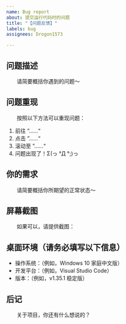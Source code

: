 ```yaml
---
name: Bug report
about: 提交运行代码时的问题
title: "【问题反馈】"
labels: bug
assignees: Drogon1573

---
```


## 问题描述
&emsp;&emsp;请简要概括你遇到的问题～

## 问题重现
&emsp;&emsp;按照以下方法可以重现问题：
1. 前往 ”……“
2. 点击 ”……“
3. 滚动至 ”……“
4. 问题出现了！Σ(っ °Д °;)っ

## 你的需求
&emsp;&emsp;请简要概括你所期望的正常状态～

## 屏幕截图
&emsp;&emsp;如果可以，请提供截图：

## 桌面环境（请务必填写以下信息）
 - 操作系统：（例如，Windows 10 家庭中文版）
 - 开发平台：（例如，Visual Studio Code）
 - 版本：（例如，v1.35.1 稳定版）

## 后记
&emsp;&emsp;关于项目，你还有什么想说的？
